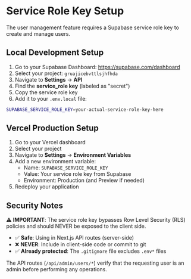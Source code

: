 # Service Role Key Setup

The user management feature requires a Supabase service role key to create and manage users.

## Local Development Setup

1. Go to your Supabase Dashboard: https://supabase.com/dashboard
2. Select your project: `gruajicebvttlsjhfhda`
3. Navigate to **Settings** → **API**
4. Find the **service_role key** (labeled as "secret")
5. Copy the service role key
6. Add it to your `.env.local` file:

```bash
SUPABASE_SERVICE_ROLE_KEY=your-actual-service-role-key-here
```

## Vercel Production Setup

1. Go to your Vercel dashboard
2. Select your project
3. Navigate to **Settings** → **Environment Variables**
4. Add a new environment variable:
   - Name: `SUPABASE_SERVICE_ROLE_KEY`
   - Value: Your service role key from Supabase
   - Environment: Production (and Preview if needed)
5. Redeploy your application

## Security Notes

⚠️ **IMPORTANT**: The service role key bypasses Row Level Security (RLS) policies and should NEVER be exposed to the client side.

- ✅ **Safe**: Using in Next.js API routes (server-side)
- ❌ **NEVER**: Include in client-side code or commit to git
- ✅ **Already protected**: The `.gitignore` file excludes `.env*` files

The API routes (`/api/admin/users/*`) verify that the requesting user is an admin before performing any operations.
